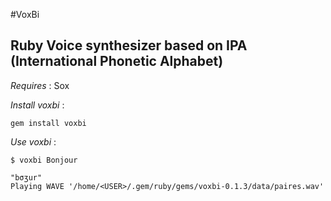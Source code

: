 #VoxBi

## Ruby Voice synthesizer based on IPA (International Phonetic Alphabet)

*Requires* : Sox

*Install voxbi* :

~~~
gem install voxbi
~~~

*Use voxbi* :

~~~
$ voxbi Bonjour

"bσʒur"
Playing WAVE '/home/<USER>/.gem/ruby/gems/voxbi-0.1.3/data/paires.wav' 
~~~

